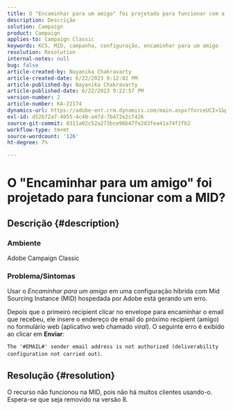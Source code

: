 ```yaml
---
title: O "Encaminhar para um amigo" foi projetado para funcionar com a MID?
description: Descrição
solution: Campaign
product: Campaign
applies-to: Campaign Classic
keywords: KCS, MID, campanha, configuração, encaminhar para um amigo
resolution: Resolution
internal-notes: null
bug: false
article-created-by: Nayanika Chakravarty
article-created-date: 6/22/2023 9:12:02 PM
article-published-by: Nayanika Chakravarty
article-published-date: 6/22/2023 9:22:57 PM
version-number: 2
article-number: KA-22174
dynamics-url: https://adobe-ent.crm.dynamics.com/main.aspx?forceUCI=1&pagetype=entityrecord&etn=knowledgearticle&id=5a97c368-4111-ee11-8f6d-6045bd006d92
exl-id: d52b72a7-4955-4c40-a47d-7b472e2cf426
source-git-commit: 0311a02c52a273bce96b47fe2d3fea41a74f2fb2
workflow-type: tm+mt
source-wordcount: '126'
ht-degree: 7%

---
```


# O &quot;Encaminhar para um amigo&quot; foi projetado para funcionar com a MID?

## Descrição {#description}


### <b>Ambiente</b>

Adobe Campaign Classic

### <b>Problema/Sintomas</b>

Usar o *Encaminhar para um amigo* em uma configuração híbrida com Mid Sourcing Instance (MID) hospedada por Adobe está gerando um erro.

Depois que o primeiro recipient clicar no envelope para encaminhar o email que recebeu, ele insere o endereço de email do próximo recipient (amigo) no formulário web (aplicativo web chamado *viral*). O seguinte erro é exibido ao clicar em <b>Enviar</b>:

`The '#EMAIL#' sender email address is not authorized (deliverability configuration not carried out)`.


## Resolução {#resolution}


O recurso não funcionou na MID, pois não há muitos clientes usando-o. Espera-se que seja removido na versão 8.
